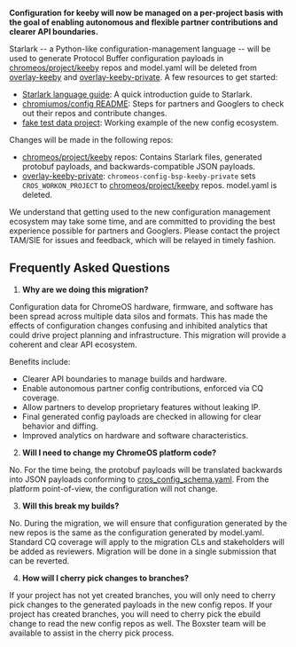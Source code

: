 **Configuration for keeby will now be managed on a per-project basis
with the goal of enabling autonomous and flexible partner contributions and
clearer API boundaries.**

Starlark -- a Python-like configuration-management language -- will be used to
generate Protocol Buffer configuration payloads in [chromeos/project/keeby](https://chrome-internal.googlesource.com/chromeos/project/keeby)
repos and model.yaml will be deleted from [overlay-keeby](https://chromium.googlesource.com/chromiumos/overlays/board-overlays/+/refs/heads/master/overlay-keeby)
and [overlay-keeby-private](https://chrome-internal.googlesource.com/chromeos/overlays/overlay-keeby-private).
A few resources to get started:

*   [Starlark language guide](https://docs.bazel.build/versions/master/skylark/language.html): A quick introduction guide to Starlark.
*   [chromiumos/config README](https://chromium.googlesource.com/chromiumos/config/+/refs/heads/master/README.md):
    Steps for partners and Googlers to check out their repos and contribute
    changes.
*   [fake test data project](https://chromium.googlesource.com/chromiumos/config/+/refs/heads/master/test/project/fake/fake):
    Working example of the new config ecosystem.

Changes will be made in the following repos:

*   [chromeos/project/keeby](https://chrome-internal.googlesource.com/chromeos/project/keeby) repos:
    Contains Starlark files, generated protobuf payloads, and backwards-compatible
    JSON payloads.
*   [overlay-keeby-private](https://chrome-internal.googlesource.com/chromeos/overlays/overlay-keeby-private):
    `chromeos-config-bsp-keeby-private` sets `CROS_WORKON_PROJECT`
    to [chromeos/project/keeby](https://chrome-internal.googlesource.com/chromeos/project/keeby) repos.
    model.yaml is deleted.

We understand that getting used to the new configuration management ecosystem
may take some time, and are committed to providing the best experience possible
for partners and Googlers. Please contact the project TAM/SIE for issues and
feedback, which will be relayed in timely fashion.

## Frequently Asked Questions

1. **Why are we doing this migration?**

Configuration data for ChromeOS hardware, firmware, and software has been spread
across multiple data silos and formats. This has made the effects of configuration
changes confusing and inhibited analytics that could drive project planning and
infrastructure. This migration will provide a coherent and clear API ecosystem.

Benefits include:

*   Clearer API boundaries to manage builds and hardware.
*   Enable autonomous partner config contributions, enforced via CQ coverage.
*   Allow partners to develop proprietary features without leaking IP.
*   Final generated config payloads are checked in allowing for clear behavior
    and diffing.
*   Improved analytics on hardware and software characteristics.

2. **Will I need to change my ChromeOS platform code?**

No. For the time being, the protobuf payloads will be translated backwards into
JSON payloads conforming to
[cros\_config\_schema.yaml](https://chromium.git.corp.google.com/chromiumos/platform2/+/refs/heads/master/chromeos-config/cros_config_host/cros_config_schema.yaml).
From the platform point-of-view, the configuration will not change.

3. **Will this break my builds?**

No. During the migration, we will ensure that configuration generated by the new
repos is the same as the configuration generated by model.yaml. Standard CQ
coverage will apply to the migration CLs and stakeholders will be added as
reviewers. Migration will be done in a single submission that can be reverted.

4. **How will I cherry pick changes to branches?**

If your project has not yet created branches, you will only need to cherry pick
changes to the generated payloads in the new config repos. If your project has
created branches, you will need to cherry pick the ebuild change to read the new
config repos as well. The Boxster team will be available to assist in the cherry
pick process.
